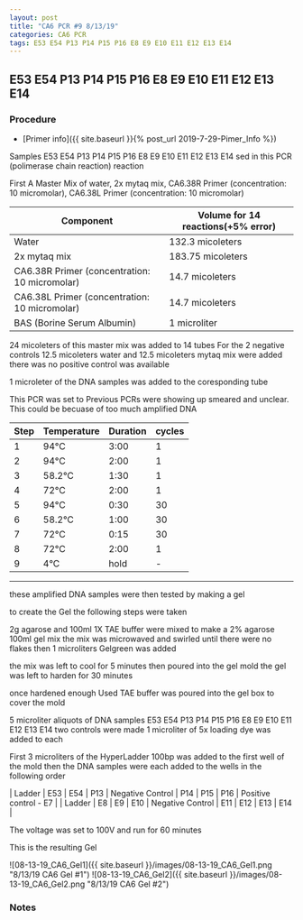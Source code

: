 ```yaml
---
layout: post
title: "CA6 PCR #9 8/13/19"
categories: CA6 PCR
tags: E53 E54 P13 P14 P15 P16 E8 E9 E10 E11 E12 E13 E14
---
```


##  E53 E54 P13 P14 P15 P16 E8 E9 E10 E11 E12 E13 E14 

### Procedure

- [Primer info]({{ site.baseurl }}{% post_url 2019-7-29-Pimer_Info %})

Samples E53 E54 P13 P14 P15 P16 E8 E9 E10 E11 E12 E13 E14 sed in this PCR (polimerase chain reaction) reaction 

First A Master Mix of water, 2x mytaq mix, CA6.38R Primer (concentration: 10 micromolar), CA6.38L Primer (concentration: 10 micromolar)


|Component| Volume for 14 reactions(+5% error)|
|---------|---------------------------|
|Water| 132.3 micoleters|
|2x mytaq mix| 183.75 micoleters|
|CA6.38R Primer (concentration: 10 micromolar)| 14.7 micoleters|
|CA6.38L Primer (concentration: 10 micromolar)| 14.7 micoleters|
|BAS (Borine Serum Albumin)| 1 microliter|


24 micoleters of this master mix was added to 14 tubes 
For the 2 negative controls 12.5 micoleters water and 12.5 micoleters mytaq mix were added
there was no positive control was available

1 microleter of the DNA samples was added to the coresponding tube

This PCR was set to 
Previous PCRs were showing up smeared and unclear. This could be becuase of too much amplified DNA 

|Step|Temperature|Duration|cycles|
|----|-------|--------|-------|
|1|94°C|3:00|1|
|2|94°C|2:00|1|
|3|58.2°C|1:30|1|
|4|72°C|2:00|1|
|5|94°C|0:30|30|
|6|58.2°C|1:00|30|
|7|72°C|0:15|30|
|8|72°C|2:00|1|
|9|4°C|hold|-|

___________


these amplified DNA samples were then tested by making a gel

to create the Gel the following steps were taken 

2g agarose and 100ml 1X TAE buffer were mixed to make a 2% agarose 100ml gel mix 
the mix was microwaved and swirled until there were no flakes 
then 1 microliters Gelgreen was added

the mix was left to cool for 5 minutes then poured into the gel mold
the gel was left to harden for 30 minutes 

once hardened enough Used TAE buffer was poured into the gel box to cover the mold

5 microliter aliquots of DNA samples  E53 E54 P13 P14 P15 P16 E8 E9 E10 E11 E12 E13 E14 two controls were made 
1 microliter of 5x loading dye was added to each

First 3 microliters of the HyperLadder 100bp was added to the first well of the mold 
then the DNA samples were each added to the wells in the following order 

| Ladder | E53 | E54 | P13 | Negative Control | P14 | P15 | P16 | Positive control - E7 |
| Ladder | E8 | E9 | E10 | Negative Control | E11 | E12 | E13 | E14 |


The voltage was set to 100V and run for 60 minutes


This is the resulting Gel

![08-13-19_CA6_Gel1]({{ site.baseurl }}/images/08-13-19_CA6_Gel1.png "8/13/19 CA6 Gel #1")
![08-13-19_CA6_Gel2]({{ site.baseurl }}/images/08-13-19_CA6_Gel2.png "8/13/19 CA6 Gel #2")

### Notes
